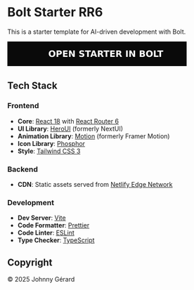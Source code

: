 # Bolt Starter RR6

This is a starter template for AI-driven development with Bolt.

[![Bolt](docs/bolt-badge.svg)](https://bolt.new/github.com/johnnygerard/bolt-starter-rr6)

## Tech Stack

### Frontend

- **Core**: [React 18](https://18.react.dev/) with [React Router 6](https://reactrouter.com/en/6.29.0/)
- **UI Library**: [HeroUI](https://www.heroui.com/) (formerly NextUI)
- **Animation Library**: [Motion](https://motion.dev/) (formerly Framer Motion)
- **Icon Library**: [Phosphor](https://phosphoricons.com/)
- **Style**: [Tailwind CSS 3](https://v3.tailwindcss.com/)

### Backend

- **CDN**: Static assets served from [Netlify Edge Network](https://www.netlify.com/platform/core/edge/)

### Development

- **Dev Server**: [Vite](https://vitejs.dev/)
- **Code Formatter**: [Prettier](https://prettier.io/)
- **Code Linter**: [ESLint](https://eslint.org/)
- **Type Checker**: [TypeScript](https://www.typescriptlang.org/)

## Copyright

© 2025 Johnny Gérard
